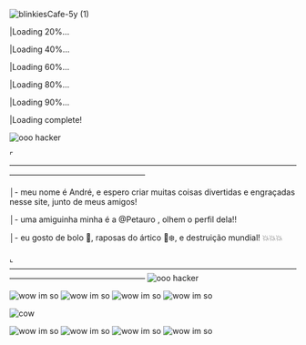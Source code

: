 ![blinkiesCafe-5y (1)](https://github.com/user-attachments/assets/1092fff4-e570-432f-8ceb-7168fb41e8c0)

|Loading 20%...

|Loading 40%...

|Loading 60%...

|Loading 80%...

|Loading 90%...

|Loading complete!

![ooo hacker](https://github.com/AndreVictor31/AndreVictor31/assets/169856691/1c24a455-d652-47a1-b0ef-5f3fff60423f)

 ⌜—————————————————————————————————————————————————————

│- meu nome é André, e espero criar muitas coisas divertidas e engraçadas nesse site, junto de meus amigos!

│- uma amiguinha minha é a @Petauro , olhem o perfil dela!!

│- eu gosto de bolo 🎂, raposas do ártico 🦊❄️, e destruição mundial! 💥💥💥

 ⌞—————————————————————————————————————————————————————
![ooo hacker](https://github.com/AndreVictor31/AndreVictor31/assets/169856691/ff34de38-9404-4ac4-a1fb-ce105d134fec)


<!---
AndreVictor31/AndreVictor31 is a ✨ special ✨ repository because its `README.md` (this file) appears on your GitHub profile.
You can click the Preview link to take a look at your changes.
--->
![wow im so](https://github.com/AndreVictor31/AndreVictor31/assets/169856691/7ba5c6d0-6f6d-4f1a-bd7b-c0eb16dea42b) ![wow im so](https://github.com/AndreVictor31/AndreVictor31/assets/169856691/cae00f13-3f4f-4eea-83b9-aa495300749d) ![wow im so](https://github.com/AndreVictor31/AndreVictor31/assets/169856691/ff6fc556-7c75-4d02-b1e9-467bb0ebdc94) ![wow im so](https://github.com/AndreVictor31/AndreVictor31/assets/169856691/9c980237-c5a7-4cd8-9e8b-394f1c55799b)




![cow](https://github.com/AndreVictor31/AndreVictor31/assets/169856691/a932b922-eb0e-40e2-ac2d-4c1a8a65987a)

![wow im so](https://github.com/AndreVictor31/AndreVictor31/assets/169856691/2754aa97-5883-479a-b0a1-55ea45c786a4) ![wow im so](https://github.com/AndreVictor31/AndreVictor31/assets/169856691/44616810-9b3d-417d-acba-ef137a8b5c81) ![wow im so](https://github.com/AndreVictor31/AndreVictor31/assets/169856691/ff04e9e3-8307-4282-86c2-e2415247a0dc) ![wow im so](https://github.com/AndreVictor31/AndreVictor31/assets/169856691/7a328aa0-4638-46f1-a880-b3f205a53fb8)




